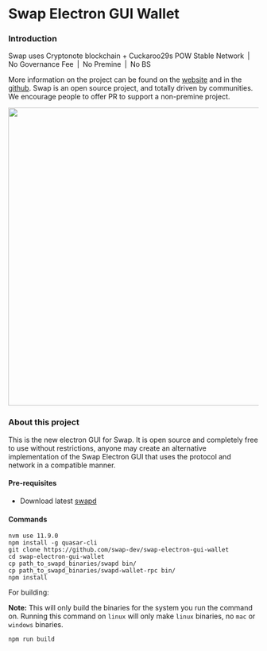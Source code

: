 # Swap Electron GUI Wallet

### Introduction
Swap uses Cryptonote blockchain + Cuckaroo29s POW
Stable Network | No Governance Fee | No Premine | No BS

More information on the project can be found on the [website](https://xwp.one) and in the [github](https://github.com/swap-dev/). Swap is an open source project, and totally driven by communities. We encourage people to offer PR to support a non-premine project. 
<p align="center">
 <img src="https://raw.githubusercontent.com/swap-dev/swap-electron-gui-wallet/v3.0.1/src-electron/icons/mrcuug.PNG" width="600">
</p>

### About this project

This is the new electron GUI for Swap. It is open source and completely free to use without restrictions, anyone may create an alternative implementation of the Swap Electron GUI that uses the protocol and network in a compatible manner.

#### Pre-requisites
- Download latest [swapd](https://github.com/swap-dev/swap/releases/latest)

#### Commands
```shell
nvm use 11.9.0
npm install -g quasar-cli
git clone https://github.com/swap-dev/swap-electron-gui-wallet
cd swap-electron-gui-wallet
cp path_to_swapd_binaries/swapd bin/
cp path_to_swapd_binaries/swapd-wallet-rpc bin/
npm install
```

For building:

**Note:** This will only build the binaries for the system you run the command on. Running this command on `linux` will only make `linux` binaries, no `mac` or `windows` binaries.
```
npm run build
```
